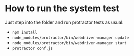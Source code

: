 # How to run the system test

Just step into the folder and run protractor tests as usual:
- `npm install`
- `node_modules/protractor/bin/webdriver-manager update`
- `node_modules/protractor/bin/webdriver-manager start`
- `protractor conf.js`